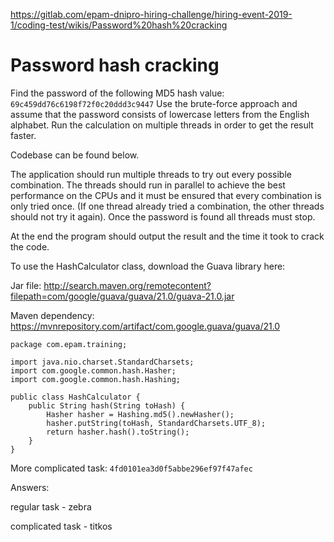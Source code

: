 https://gitlab.com/epam-dnipro-hiring-challenge/hiring-event-2019-1/coding-test/wikis/Password%20hash%20cracking

# Password hash cracking

Find the password of the following MD5 hash value: `69c459dd76c6198f72f0c20ddd3c9447` Use the brute-force approach and assume that the password consists of lowercase letters from the English alphabet. Run the calculation on multiple threads in order to get the result faster.

Codebase can be found below.

The application should run multiple threads to try out every possible combination. The threads should run in parallel to achieve the best performance on the CPUs and it must be ensured that every combination is only tried once. (If one thread already tried a combination, the other threads should not try it again). Once the password is found all threads must stop.

At the end the program should output the result and the time it took to crack the code.

To use the HashCalculator class, download the Guava library here:

Jar file: http://search.maven.org/remotecontent?filepath=com/google/guava/guava/21.0/guava-21.0.jar

Maven dependency: https://mvnrepository.com/artifact/com.google.guava/guava/21.0

```
package com.epam.training; 

import java.nio.charset.StandardCharsets; 
import com.google.common.hash.Hasher; 
import com.google.common.hash.Hashing; 

public class HashCalculator { 
    public String hash(String toHash) { 
        Hasher hasher = Hashing.md5().newHasher(); 
        hasher.putString(toHash, StandardCharsets.UTF_8); 
        return hasher.hash().toString(); 
    } 
}
```

More complicated task: `4fd0101ea3d0f5abbe296ef97f47afec`

Answers:

regular task - zebra

complicated task - titkos 